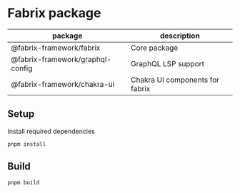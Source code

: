 # Fabrix package

| package                           | description                     |
| --------------------------------- | --------------------------------|
| @fabrix-framework/fabrix          | Core package                    |
| @fabrix-framework/graphql-config  | GraphQL LSP support             |
| @fabrix-framework/chakra-ui       | Chakra UI components for fabrix |

## Setup 

Install required dependencies

```bash
pnpm install
```

## Build

```bash
pnpm build
```
